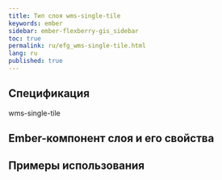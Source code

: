 ```yaml
---
title: Тип слоя wms-single-tile
keywords: ember
sidebar: ember-flexberry-gis_sidebar
toc: true
permalink: ru/efg_wms-single-tile.html
lang: ru
published: true
---
```


## Спецификация

wms-single-tile

## Ember-компонент слоя и его свойства

## Примеры использования
